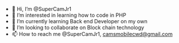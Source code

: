 - 👋 Hi, I’m @SuperCamJr1
- 👀 I’m interested in learning how to code in PHP
- 🌱 I’m currently learning Back end Developer on my own
- 💞️ I’m looking to collaborate on Block chain technology
- 📫 How to reach me @SuperCamJr1, camsmobilecwd@gmail.com


<!---
SuperCamJr1/SuperCamJr1 is a ✨ special ✨ repository because its `README.md` (this file) appears on your GitHub profile.
You can click the Preview link to take a look at your changes.
--->
